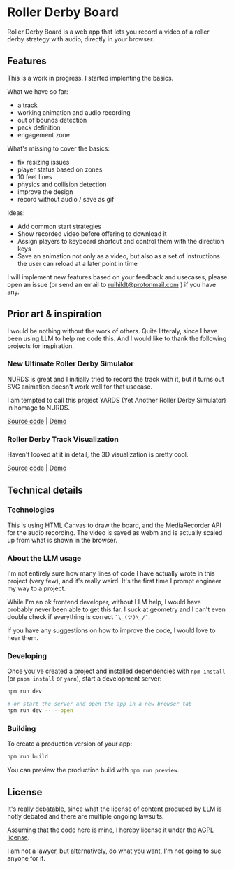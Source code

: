 # Roller Derby Board

Roller Derby Board is a web app that lets you record a video of a roller derby strategy with audio, directly in your browser.

## Features

This is a work in progress. I started implenting the basics.

What we have so far:

- a track
- working animation and audio recording
- out of bounds detection
- pack definition
- engagement zone

What's missing to cover the basics:

- fix resizing issues
- player status based on zones
- 10 feet lines
- physics and collision detection
- improve the design
- record without audio / save as gif

Ideas:

- Add common start strategies
- Show recorded video before offering to download it
- Assign players to keyboard shortcut and control them with the direction keys
- Save an animation not only as a video, but also as a set of instructions the user can reload at a later point in time

I will implement new features based on your feedback and usecases, please open an issue (or send an email to ruihildt@protonmail.com ) if you have any.

## Prior art & inspiration

I would be nothing without the work of others. Quite litteraly, since I have been using LLM to help me code this. And I would like to thank the following projects for inspiration.

### New Ultimate Roller Derby Simulator

NURDS is great and I initially tried to record the track with it, but it turns out SVG animation doesn't work well for that usecase.

I am tempted to call this project YARDS (Yet Another Roller Derby Simulator) in homage to NURDS.

[Source code](https://github.com/fa-bien/nurds) | [Demo](https://nurds.space/)

### Roller Derby Track Visualization

Haven't looked at it in detail, the 3D visualization is pretty cool.

[Source code](https://github.com/webdingens/track-viz) | [Demo](https://trackviz.netlify.app/)

## Technical details

### Technologies

This is using HTML Canvas to draw the board, and the MediaRecorder API for the audio recording. The video is saved as webm and is actually scaled up from what is shown in the browser.

### About the LLM usage

I'm not entirely sure how many lines of code I have actually wrote in this project (very few), and it's really weird. It's the first time I prompt engineer my way to a project.

While I'm an ok frontend developer, without LLM help, I would have probably never been able to get this far. I suck at geometry and I can't even double check if everything is correct `¯\_(ツ)\_/¯`.

If you have any suggestions on how to improve the code, I would love to hear them.

### Developing

Once you've created a project and installed dependencies with `npm install` (or `pnpm install` or `yarn`), start a development server:

```bash
npm run dev

# or start the server and open the app in a new browser tab
npm run dev -- --open
```

### Building

To create a production version of your app:

```bash
npm run build
```

You can preview the production build with `npm run preview`.

## License

It's really debatable, since what the license of content produced by LLM is hotly debated and there are multiple ongoing lawsuits.

Assuming that the code here is mine, I hereby license it under the [AGPL license](https://www.gnu.org/licenses/agpl-3.0.en.html).

I am not a lawyer, but alternatively, do what you want, I'm not going to sue anyone for it.
